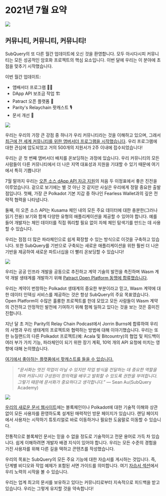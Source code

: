 # 2021년 7월 요약

![](https://miro.medium.com/max/1400/1*2z3_9s-SY7dAvfe6xf9IDA.png)

## 커뮤니티, 커뮤니티, 커뮤니티!


SubQuery의 또 다른 월간 업데이트에 오신 것을 환영합니다. 모두 아시다시피 커뮤니티는 모든 성공적인 암호화 프로젝트의 핵심 요소입니다. 이번 달에 우리는 이 분야에 초점을 맞추기 시작했습니다.

이번 월간 업데이트:

-   앰배서더 프로그램 👩💼
-   DApp API 보조금 작업 🏗
-   Patract 오픈 플랫폼 🌃
-   Parity's Relaychain 팟캐스트 🎙
-   문서 개선 📑


![](https://miro.medium.com/max/1400/0*pe3Z3x1lGb_RLa5x)

우리는 우리의 가장 큰 강점 중 하나가 우리 커뮤니티라는 것을 이해하고 있으며, 그래서 [최근에 전 세계 커뮤니티를 위한 앰버서더 프로그램을 시작했습니다](https://subquery.medium.com/introducing-the-subquery-ambassador-program-aa82613ab804). 우리 프로그램에 대한 관심에 압도되었고 거의 500개의 지원서가 2주 이내에 접수되었습니다!

우리는 곧 첫 번째 앰버서더 배치를 온보딩하는 과정에 있습니다. 우리 커뮤니티의 모든 사람들이 다른 커뮤니티에서 더 나은 지역 대표성과 지원을 기대할 수 있기 때문에 여기에서 특히 기쁩니다!

7월 말까지 우리는 [오픈 소스 dApp API 자금 지원](https://kusama.polkassembly.io/treasury/95)의 처음 두 이정표에서 좋은 진전을 이루었습니다. 겉으로 보기에는 별 것 아닌 것 같지만 사실은 우리에게 정말 중요한 출발점입니다. 첫째, 가장 큰 Polkadot 기본 지갑 중 하나인 Fearless Wallet과의 깊은 전략적 협력을 나타냅니다.

둘째, 이 오픈 소스 API는 Kusama 체인 내의 모든 주요 데이터에 대한 충분한(그러나 읽기 전용) 보기와 함께 다양한 유형의 애플리케이션을 제공할 수 있어야 합니다. 예를 들어 개발자는 체인 데이터를 직접 쿼리할 필요 없이 자체 체인 탐색기를 만드는 데 사용할 수 있습니다.

우리는 점점 더 많은 파라체인으로 쉽게 확장할 수 있는 방식으로 이것을 구축하고 있습니다. 또한 SubQuery를 기반으로 구축되는 새로운 애플리케이션을 위한 훨씬 더 나은 기반을 제공하여 새로운 파트너십을 더 빨리 온보딩할 수 있습니다!

![](https://miro.medium.com/max/1400/0*AhM68fyjjSp_2edZ)

우리는 공공 인프라 개발을 공동으로 추진하고 계약 기술의 발전을 촉진하며 Wasm 계약 개발 생태계를 개발하기 위해 [Patract Open Platform 동맹에 합류했습니다](https://subquery.medium.com/subquery-is-joining-the-patract-open-platform-91682c748a57).

우리는 계약이 번창하는 Polkadot 생태계의 중요한 부분이라고 믿고, Wasm 계약에 대한 데이터 인덱싱 서비스를 제공하는 것은 항상 SubQuery의 주요 목표였습니다. Open Platform이 수많은 훌륭한 프로젝트를 한데 모았고 모든 사람들이 Wasm 계약의 건전하고 안정적인 발전에 기여하기 위해 함께 일하고 있다는 것을 보는 것은 흥미진진합니다.

지난 달 초 저는 Parity의 Relay Chain Podcast에서 Jorrin Burns에 합류하여 우리의 사명과 우리 생태계의 프로젝트와 협력하는 방법에 대해 이야기했습니다. 우리는 또한 뉴질랜드의 다른 Polkadot 프로젝트(예: Acala 및 Bitcountry)의 협업 및 피드백이 여러 부가 가치 기능, 파라체인이 되기 위한 장기 계획, 10억 개의 API 요청에 미치는 영향에 대해 논의했습니다.

[여기에서 좋아하는 플랫폼에서 팟캐스트를 들을 수 있습니다.](https://relaychain.fm/35-querying-the-worlds-data-with-subquery)

> _“문서화는 멋진 작업이 아닐 수 있지만 작업 방식을 전달하는 데 중요한 역할을 하며 커뮤니티 구성원이 창의력을 배우고 발휘할 수 있도록 권한을 부여합니다. 그렇기 때문에 문서화가 중요하다고 생각합니다.”_ — Sean Au(SubQuery Academy)

![](https://miro.medium.com/max/1200/0*tvcfXFxHc6shdmAy.gif)

[우리의 새로운 문서 웹사이트](https://doc.subquery.network/)에는 블록체인이나 Polkadot에 대한 기술적 이해와 상관없이 모든 사용자를 환영하도록 설계된 매력적인 방문 페이지가 있습니다. 랜딩 페이지에서 사용자는 시작하기 튜토리얼로 바로 이동하거나 필요한 도움말로 이동할 수 있습니다.

전통적으로 블록체인 문서는 믿을 수 없을 정도로 기술적이고 전문 용어로 가득 차 있습니다. 쉽게 이해하려면 개발자 배경 지식이 있어야 합니다. 우리는 모든 수준의 경험을 가진 사용자를 위해 다른 길을 택하고 콘텐츠를 작성했습니다.

우리의 목표는 SubQuery의 모든 주요 기능에 대한 자습서를 게시하는 것입니다. 즉, 단계별 비디오와 작업 예제가 포함된 서면 가이드를 의미합니다. 여기 [자습서 섹션](https://doc.subquery.network/tutorials_examples/howto.html)에서 우리 노력의 시작을 볼 수 있습니다.

우리는 업계 최고의 문서를 보유하고 있다는 커뮤니티로부터 지속적으로 피드백을 받고 있습니다. 우리는 그렇게 유지할 것을 약속합니다!